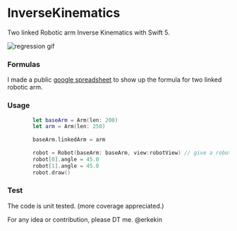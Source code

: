 # InverseKinematics
Two linked Robotic arm Inverse Kinematics with Swift 5.

![regression gif](https://github.com/erkekin/InverseKinematics/blob/master/Robotics/IK.gif?raw=true)

### Formulas
I made a public [google spreadsheet](https://docs.google.com/spreadsheets/d/1__do7_nIRNFVCp-PweOyWOHdFCXpcL7w9llzjAmTFcM/edit?usp=sharing "Kinematics of 2 linked robotic arm") to show up the formula for two linked robotic arm.

### Usage 
```swift
        let baseArm = Arm(len: 200)
        let arm = Arm(len: 250)
        
        baseArm.linkedArm = arm
        
        robot = Robot(baseArm: baseArm, view:robotView) // give a robotview to the robot. to make it visible. to make it practical.
        robot[0].angle = 45.0
        robot[1].angle = 45.0
        robot.draw()
```
### Test
The code is unit tested. (more coverage appreciated.)

For any idea or contribution, please DT me.
@erkekin
